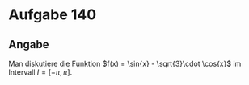 # Aufgabe 140
## Angabe

Man diskutiere die Funktion $f(x) = \sin{x} - \sqrt{3}\cdot \cos{x}$ im Intervall $I = [−\pi, \pi]$.